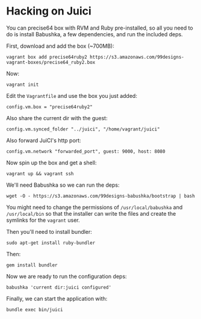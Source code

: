 # Hacking on Juici

You can precise64 box with RVM and Ruby pre-installed, so all you need to do is install Babushka, a few dependencies, and run the included deps.

First, download and add the box (~700MB):

`vagrant box add precise64ruby2 https://s3.amazonaws.com/99designs-vagrant-boxes/precise64_ruby2.box`

Now:

`vagrant init`

Edit the `Vagrantfile` and use the box you just added:

`config.vm.box = "precise64ruby2"`

Also share the current dir with the guest:

`config.vm.synced_folder "../juici", "/home/vagrant/juici"`

Also forward JuiCI's http port:

`config.vm.network "forwarded_port", guest: 9000, host: 8080`

Now spin up the box and get a shell:

`vagrant up && vagrant ssh`

We'll need Babushka so we can run the deps:

`wget -O - https://s3.amazonaws.com/99designs-babushka/bootstrap | bash`

You might need to change the permissions of `/usr/local/babushka` and `/usr/local/bin` so that the
installer can write the files and create the symlinks for the `vagrant` user.

Then you'll need to install bundler:

`sudo apt-get install ruby-bundler`

Then:

`gem install bundler`

Now we are ready to run the configuration deps:

`babushka 'current dir:juici configured'`

Finally, we can start the application with:

`bundle exec bin/juici`
